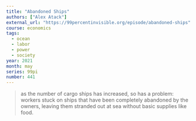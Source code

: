 ```yaml
---
title: "Abandoned Ships"
authors: ["Alex Atack"]
external_url: "https://99percentinvisible.org/episode/abandoned-ships"
course: economics
tags:
  - ocean
  - labor
  - power
  - society
year: 2021
month: may
series: 99pi
number: 441
---
```


> as the number of cargo ships has increased, so has a problem: workers stuck on ships that have been completely abandoned by the owners, leaving them stranded out at sea without basic supplies like food.
